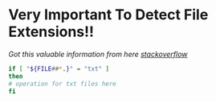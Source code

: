 # Very Important To Detect File Extensions!!
_Got this valuable information from here [stackoverflow](https://stackoverflow.com/questions/407184/how-to-check-the-extension-of-a-filename-in-a-bash-script "StackOverflow")_
```bash
if [ "${FILE##*.}" = "txt" ]
then
# operation for txt files here
fi
```
